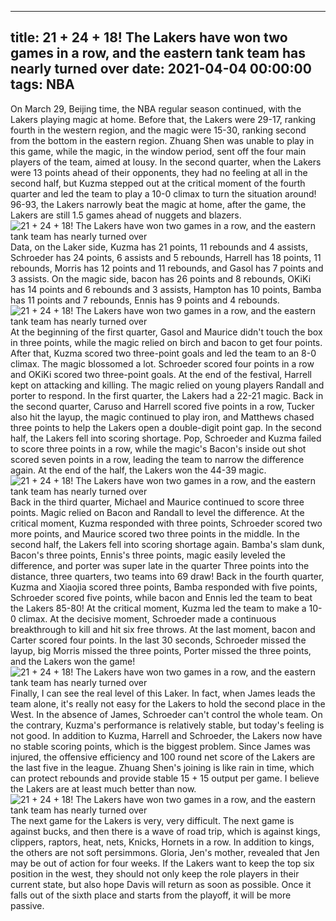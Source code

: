 
---
title: 21 + 24 + 18! The Lakers have won two games in a row, and the eastern tank team has nearly turned over
date: 2021-04-04 00:00:00
tags:  NBA
---
On March 29, Beijing time, the NBA regular season continued, with the Lakers playing magic at home. Before that, the Lakers were 29-17, ranking fourth in the western region, and the magic were 15-30, ranking second from the bottom in the eastern region. Zhuang Shen was unable to play in this game, while the magic, in the window period, sent off the four main players of the team, aimed at lousy. In the second quarter, when the Lakers were 13 points ahead of their opponents, they had no feeling at all in the second half, but Kuzma stepped out at the critical moment of the fourth quarter and led the team to play a 10-0 climax to turn the situation around! 96-93, the Lakers narrowly beat the magic at home, after the game, the Lakers are still 1.5 games ahead of nuggets and blazers.
![21 + 24 + 18! The Lakers have won two games in a row, and the eastern tank team has nearly turned over](6c86f60b-73b0-4efb-bf22-920072375f50.gif)
Data, on the Laker side, Kuzma has 21 points, 11 rebounds and 4 assists, Schroeder has 24 points, 6 assists and 5 rebounds, Harrell has 18 points, 11 rebounds, Morris has 12 points and 11 rebounds, and Gasol has 7 points and 3 assists. On the magic side, bacon has 26 points and 8 rebounds, OKiKi has 14 points and 6 rebounds and 3 assists, Hampton has 10 points, Bamba has 11 points and 7 rebounds, Ennis has 9 points and 4 rebounds.
![21 + 24 + 18! The Lakers have won two games in a row, and the eastern tank team has nearly turned over](3d578adc-e82a-40c4-ba73-5d5425b9934b.gif)
At the beginning of the first quarter, Gasol and Maurice didn't touch the box in three points, while the magic relied on birch and bacon to get four points. After that, Kuzma scored two three-point goals and led the team to an 8-0 climax. The magic blossomed a lot. Schroeder scored four points in a row and OKiKi scored two three-point goals. At the end of the festival, Harrell kept on attacking and killing. The magic relied on young players Randall and porter to respond. In the first quarter, the Lakers had a 22-21 magic. Back in the second quarter, Caruso and Harrell scored five points in a row, Tucker also hit the layup, the magic continued to play iron, and Matthews chased three points to help the Lakers open a double-digit point gap. In the second half, the Lakers fell into scoring shortage. Pop, Schroeder and Kuzma failed to score three points in a row, while the magic's Bacon's inside out shot scored seven points in a row, leading the team to narrow the difference again. At the end of the half, the Lakers won the 44-39 magic.
![21 + 24 + 18! The Lakers have won two games in a row, and the eastern tank team has nearly turned over](a4cd5165-0d7b-4962-9193-42957c30215d.gif)
Back in the third quarter, Michael and Maurice continued to score three points. Magic relied on Bacon and Randall to level the difference. At the critical moment, Kuzma responded with three points, Schroeder scored two more points, and Maurice scored two three points in the middle. In the second half, the Lakers fell into scoring shortage again. Bamba's slam dunk, Bacon's three points, Ennis's three points, magic easily leveled the difference, and porter was super late in the quarter Three points into the distance, three quarters, two teams into 69 draw! Back in the fourth quarter, Kuzma and Xiaojia scored three points, Bamba responded with five points, Schroeder scored five points, while bacon and Ennis led the team to beat the Lakers 85-80! At the critical moment, Kuzma led the team to make a 10-0 climax. At the decisive moment, Schroeder made a continuous breakthrough to kill and hit six free throws. At the last moment, bacon and Carter scored four points. In the last 30 seconds, Schroeder missed the layup, big Morris missed the three points, Porter missed the three points, and the Lakers won the game!
![21 + 24 + 18! The Lakers have won two games in a row, and the eastern tank team has nearly turned over](321950d5-1722-4d33-b83b-f03dacf72c00.gif)
Finally, I can see the real level of this Laker. In fact, when James leads the team alone, it's really not easy for the Lakers to hold the second place in the West. In the absence of James, Schroeder can't control the whole team. On the contrary, Kuzma's performance is relatively stable, but today's feeling is not good. In addition to Kuzma, Harrell and Schroeder, the Lakers now have no stable scoring points, which is the biggest problem. Since James was injured, the offensive efficiency and 100 round net score of the Lakers are the last five in the league. Zhuang Shen's joining is like rain in time, which can protect rebounds and provide stable 15 + 15 output per game. I believe the Lakers are at least much better than now.
![21 + 24 + 18! The Lakers have won two games in a row, and the eastern tank team has nearly turned over](1d2e4fb1-02da-49e5-b9cd-6a4a6b71b2fe.gif)
The next game for the Lakers is very, very difficult. The next game is against bucks, and then there is a wave of road trip, which is against kings, clippers, raptors, heat, nets, Knicks, Hornets in a row. In addition to kings, the others are not soft persimmons. Gloria, Jen's mother, revealed that Jen may be out of action for four weeks. If the Lakers want to keep the top six position in the west, they should not only keep the role players in their current state, but also hope Davis will return as soon as possible. Once it falls out of the sixth place and starts from the playoff, it will be more passive.
